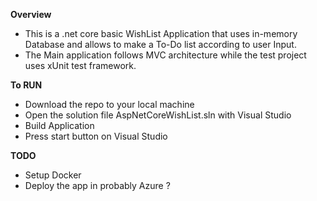 **Overview**

* This is a .net core basic WishList Application that uses in-memory Database and allows to make a To-Do list according to user Input.
* The Main application follows MVC architecture while the test project uses xUnit test framework.

**To RUN**
* Download the repo to your local machine 
* Open the solution file AspNetCoreWishList.sln with Visual Studio
* Build Application
* Press start button on Visual Studio

**TODO**
* Setup Docker
* Deploy the app in probably Azure ? 
